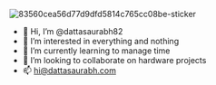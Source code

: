 ![83560cea56d77d9dfd5814c765cc08be-sticker](https://user-images.githubusercontent.com/4619862/194722577-c6e996c6-4db4-459e-9c4f-6c458c85deaa.png)

- 👋 Hi, I’m @dattasaurabh82
- 👀 I’m interested in everything and nothing
- 🌱 I’m currently learning to manage time
- 💞️ I’m looking to collaborate on hardware projects
- 📫 hi@dattasaurabh.com

<!---
dattasaurabh82/dattasaurabh82 is a ✨ special ✨ repository because its `README.md` (this file) appears on your GitHub profile.
You can click the Preview link to take a look at your changes.
--->
